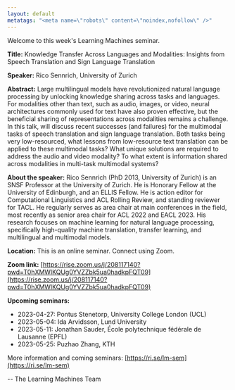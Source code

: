 ```yaml
---
layout: default
metatags: "<meta name=\"robots\" content=\"noindex,nofollow\" />"
---
```

Welcome to this week's Learning Machines seminar.

**Title:** Knowledge Transfer Across Languages and Modalities: Insights from Speech Translation and Sign Language Translation

**Speaker:** Rico Sennrich, University of Zurich

**Abstract:** Large multilingual models have revolutionized natural language processing by unlocking knowledge sharing across tasks and languages. For modalities other than text, such as audio, images, or video, neural architectures commonly used for text have also proven effective, but the beneficial sharing of representations across modalities remains a challenge. In this talk, will discuss recent successes (and failures) for the multimodal tasks of speech translation and sign language translation. Both tasks being very low-resourced, what lessons from low-resource text translation can be applied to these multimodal tasks? What unique solutions are required to address the audio and video modality? To what extent is information shared across modalities in multi-task multimodal systems?

**About the speaker:** Rico Sennrich (PhD 2013, University of Zurich) is an SNSF Professor at the University of Zurich. He is Honorary Fellow at the University of Edinburgh, and an ELLIS Fellow. He is action editor for Computational Linguistics and ACL Rolling Review, and standing reviewer for TACL. He regularly serves as area chair at main conferences in the field, most recently as senior area chair for ACL 2022 and EACL 2023. His research focuses on machine learning for natural language processing, specifically high-quality machine translation, transfer learning, and multilingual and multimodal models.

**Location:** This is an online seminar. Connect using Zoom.

**Zoom link:** [https://rise.zoom.us/j/208117140?pwd=T0hXMWlKQUg0YVZZbk5ua0hadkpFQT09](https://rise.zoom.us/j/208117140?pwd=T0hXMWlKQUg0YVZZbk5ua0hadkpFQT09)

**Upcoming seminars:**

* 2023-04-27: Pontus Stenetorp, University College London (UCL)
* 2023-05-04: Ida Arvidsson, Lund University
* 2023-05-11: Jonathan Sauder, École polytechnique fédérale de Lausanne (EPFL)
* 2023-05-25: Puzhao Zhang, KTH

More information and coming seminars: [https://ri.se/lm-sem](https://ri.se/lm-sem)

-- The Learning Machines Team

